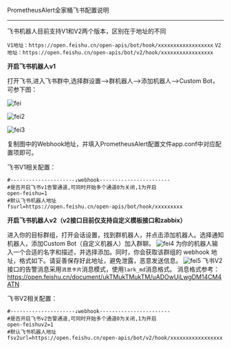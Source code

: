 PrometheusAlert全家桶飞书配置说明

-----------------

飞书机器人目前支持V1和V2两个版本，区别在于地址的不同

`V1地址：https://open.feishu.cn/open-apis/bot/hook​/​xxxxxxxxxxxxxxxxxx`
`V2地址：https://open.feishu.cn/open-apis/bot/v2/hook/xxxxxxxxxxxxxxxxx`

 **开启飞书机器人v1**

打开飞书,进入飞书群中,选择群设置-->群机器人-->添加机器人-->Custom Bot，可参下图：

![fei](https://gitee.com/feiyu563/PrometheusAlert/raw/master/doc/feishu1.png)

![fei2](https://gitee.com/feiyu563/PrometheusAlert/raw/master/doc/feishu2.png)

![fei3](https://gitee.com/feiyu563/PrometheusAlert/raw/master/doc/feishu3.png)

复制图中的Webhook地址，并填入PrometheusAlert配置文件app.conf中对应配置项即可。

飞书V1相关配置：

```
#---------------------↓webhook-----------------------
#是否开启飞书v1告警通道,可同时开始多个通道0为关闭,1为开启
open-feishu=1
#默认飞书机器人地址
fsurl=https://open.feishu.cn/open-apis/bot/hook/xxxxxxxxx
```

 **开启飞书机器人v2（v2接口目前仅支持自定义模板接口和zabbix）**

进入你的目标群组，打开会话设置，找到群机器人，并点击添加机器人。选择通知机器人，添加Custom Bot（自定义机器人）加入群聊。
![fei4](https://gitee.com/feiyu563/PrometheusAlert/raw/master/doc/feishu4.png)
为你的机器人输入一个合适的名字和描述，并选择添加。同时，你会获取该群组的 webhook 地址，格式如下。请妥善保存好此地址，避免泄露，恶意发送信息。
![fei5](https://gitee.com/feiyu563/PrometheusAlert/raw/master/doc/feishu5.gif)
飞书V2接口的告警消息采用`消息卡片`消息模式，使用`lark_md`消息格式。
消息格式参考：
https://open.feishu.cn/document/ukTMukTMukTM/uADOwUjLwgDM14CM4ATN

飞书V2相关配置：

```
#---------------------↓webhook-----------------------
#是否开启飞书v2告警通道,可同时开始多个通道0为关闭,1为开启
open-feishuv2=1
#默认飞书机器人地址
fsv2url=https://open.feishu.cn/open-apis/bot/v2/hook/xxxxxxxxxxxxxxxxx
```